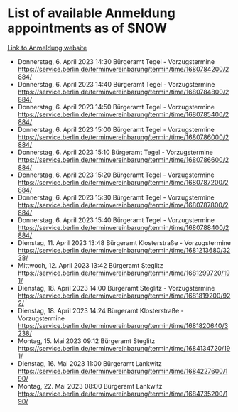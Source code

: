 # List of available Anmeldung appointments as of $NOW
[Link to Anmeldung website](https://service.berlin.de/terminvereinbarung/termin/tag.php?termin=1&anliegen[]=120686&dienstleisterlist=122210,122217,327316,122219,327312,122227,327314,122231,327346,122243,327348,122254,122252,329742,122260,329745,122262,329748,122271,327278,122273,327274,122277,327276,330436,122280,327294,122282,327290,122284,327292,122291,327270,122285,327266,122286,327264,122296,327268,150230,329760,122297,327286,122294,327284,122312,329763,122314,329775,122304,327330,122311,327334,122309,327332,317869,122281,327352,122279,329772,122283,122276,327324,122274,327326,122267,329766,122246,327318,122251,327320,122257,327322,122208,327298,122226,327300&herkunft=http%3A%2F%2Fservice.berlin.de%2Fdienstleistung%2F120686%2F)
- Donnerstag, 6. April 2023 14:30 Bürgeramt Tegel - Vorzugstermine https://service.berlin.de/terminvereinbarung/termin/time/1680784200/2884/
- Donnerstag, 6. April 2023 14:40 Bürgeramt Tegel - Vorzugstermine https://service.berlin.de/terminvereinbarung/termin/time/1680784800/2884/
- Donnerstag, 6. April 2023 14:50 Bürgeramt Tegel - Vorzugstermine https://service.berlin.de/terminvereinbarung/termin/time/1680785400/2884/
- Donnerstag, 6. April 2023 15:00 Bürgeramt Tegel - Vorzugstermine https://service.berlin.de/terminvereinbarung/termin/time/1680786000/2884/
- Donnerstag, 6. April 2023 15:10 Bürgeramt Tegel - Vorzugstermine https://service.berlin.de/terminvereinbarung/termin/time/1680786600/2884/
- Donnerstag, 6. April 2023 15:20 Bürgeramt Tegel - Vorzugstermine https://service.berlin.de/terminvereinbarung/termin/time/1680787200/2884/
- Donnerstag, 6. April 2023 15:30 Bürgeramt Tegel - Vorzugstermine https://service.berlin.de/terminvereinbarung/termin/time/1680787800/2884/
- Donnerstag, 6. April 2023 15:40 Bürgeramt Tegel - Vorzugstermine https://service.berlin.de/terminvereinbarung/termin/time/1680788400/2884/
- Dienstag, 11. April 2023 13:48 Bürgeramt Klosterstraße - Vorzugstermine https://service.berlin.de/terminvereinbarung/termin/time/1681213680/3238/
- Mittwoch, 12. April 2023 13:42 Bürgeramt Steglitz https://service.berlin.de/terminvereinbarung/termin/time/1681299720/191/
- Dienstag, 18. April 2023 14:00 Bürgeramt Steglitz - Vorzugstermine https://service.berlin.de/terminvereinbarung/termin/time/1681819200/922/
- Dienstag, 18. April 2023 14:24 Bürgeramt Klosterstraße - Vorzugstermine https://service.berlin.de/terminvereinbarung/termin/time/1681820640/3238/
- Montag, 15. Mai 2023 09:12 Bürgeramt Steglitz https://service.berlin.de/terminvereinbarung/termin/time/1684134720/191/
- Dienstag, 16. Mai 2023 11:00 Bürgeramt Lankwitz https://service.berlin.de/terminvereinbarung/termin/time/1684227600/190/
- Montag, 22. Mai 2023 08:00 Bürgeramt Lankwitz https://service.berlin.de/terminvereinbarung/termin/time/1684735200/190/
